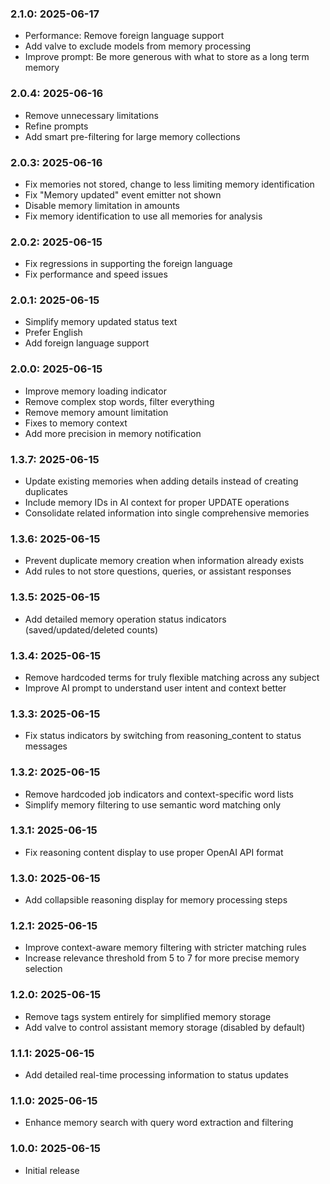 ### 2.1.0: 2025-06-17

* Performance: Remove foreign language support
* Add valve to exclude models from memory processing
* Improve prompt: Be more generous with what to store as a long term memory

### 2.0.4: 2025-06-16

* Remove unnecessary limitations
* Refine prompts
* Add smart pre-filtering for large memory collections

### 2.0.3: 2025-06-16

* Fix memories not stored, change to less limiting memory identification
* Fix "Memory updated" event emitter not shown
* Disable memory limitation in amounts
* Fix memory identification to use all memories for analysis

### 2.0.2: 2025-06-15

* Fix regressions in supporting the foreign language
* Fix performance and speed issues

### 2.0.1: 2025-06-15

* Simplify memory updated status text
* Prefer English
* Add foreign language support

### 2.0.0: 2025-06-15

* Improve memory loading indicator
* Remove complex stop words, filter everything
* Remove memory amount limitation
* Fixes to memory context
* Add more precision in memory notification

### 1.3.7: 2025-06-15

* Update existing memories when adding details instead of creating duplicates
* Include memory IDs in AI context for proper UPDATE operations
* Consolidate related information into single comprehensive memories

### 1.3.6: 2025-06-15

* Prevent duplicate memory creation when information already exists
* Add rules to not store questions, queries, or assistant responses

### 1.3.5: 2025-06-15

* Add detailed memory operation status indicators (saved/updated/deleted counts)

### 1.3.4: 2025-06-15

* Remove hardcoded terms for truly flexible matching across any subject
* Improve AI prompt to understand user intent and context better

### 1.3.3: 2025-06-15

* Fix status indicators by switching from reasoning_content to status messages

### 1.3.2: 2025-06-15

* Remove hardcoded job indicators and context-specific word lists
* Simplify memory filtering to use semantic word matching only

### 1.3.1: 2025-06-15

* Fix reasoning content display to use proper OpenAI API format

### 1.3.0: 2025-06-15

* Add collapsible reasoning display for memory processing steps

### 1.2.1: 2025-06-15

* Improve context-aware memory filtering with stricter matching rules
* Increase relevance threshold from 5 to 7 for more precise memory selection

### 1.2.0: 2025-06-15

* Remove tags system entirely for simplified memory storage
* Add valve to control assistant memory storage (disabled by default)

### 1.1.1: 2025-06-15

* Add detailed real-time processing information to status updates

### 1.1.0: 2025-06-15

* Enhance memory search with query word extraction and filtering

### 1.0.0: 2025-06-15

* Initial release